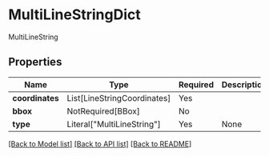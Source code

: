 # MultiLineStringDict

MultiLineString

## Properties
| Name | Type | Required | Description |
| ------------ | ------------- | ------------- | ------------- |
**coordinates** | List[LineStringCoordinates] | Yes |  |
**bbox** | NotRequired[BBox] | No |  |
**type** | Literal["MultiLineString"] | Yes | None |


[[Back to Model list]](../../../README.md#models-v1-link) [[Back to API list]](../../../README.md#documentation-for-api-endpoints) [[Back to README]](../../../README.md)
